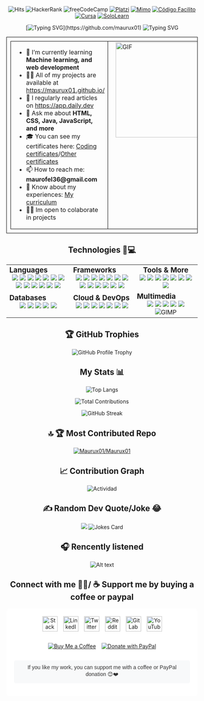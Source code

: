 <div align="center">
  
  ![Hits](https://hits.seeyoufarm.com/api/count/incr/badge.svg?url=https%3A%2F%2Fgithub.com%2FMaurux01&count_bg=%2334C09B&title_bg=%23555555&icon=github.svg&icon_color=%23EF602E&title=Viewers&edge_flat=false)
  ![HackerRank](https://img.shields.io/badge/HackerRank-00EA64?logo=hackerrank&logoColor=black)
  ![freeCodeCamp](https://img.shields.io/badge/freeCodeCamp-0A0A23?logo=freecodecamp&logoColor=white)
  [![Platzi](https://img.shields.io/badge/Platzi-98CA3F?logo=platzi&logoColor=white)](https://platzi.com)
[![Mimo](https://img.shields.io/badge/Mimo-5C3EE8?logo=mimo&logoColor=white)](https://getmimo.com)
  [![Código Facilito](https://img.shields.io/badge/Código_Facilito-0056D2?logoColor=white)](https://codigofacilito.com)
[![Cursa](https://img.shields.io/badge/Cursa-0078D7?logo=cursa&logoColor=white)](https://cursa.io)
[![SoloLearn](https://img.shields.io/badge/SoloLearn-354A5F?logo=sololearn&logoColor=white)](https://www.sololearn.com)
</div>

<div align="center">
  
  [![Typing SVG](https://readme-typing-svg.herokuapp.com?font=Fira+Code&size=24&duration=4000&color=6FC3DF&lines=Hello,+I'm+Maurux01!;I+love+coding+and+technology.;Welcome+to+my+profile!)](https://github.com/maurux01)  ![Typing SVG](https://readme-typing-svg.herokuapp.com?font=Fira+Code&size=24&duration=4000&color=6FC3DF&lines=Industrial+Enginieer;and+Jr+Software+Egninieer)
  
<div align="center">
<table style="border: 1px solid black; width: 100%; padding: 10px;">
  <tr>
    <td style="border: 1px solid black; vertical-align: top; width: 75%; padding-left: 20px;">
      <ul style="list-style-type: disc; padding-left: 20px;">
        <li> 🌱 I’m currently learning <strong>Machine learning, and web development</strong></li>
        <li> 👨‍💻 All of my projects are available at <a href="https://maurux01.github.io/">https://maurux01.github.io/</a></li>
        <li> 📝 I regularly read articles on <a href="https://daily.dev/es">https://app.daily.dev</a></li>
        <li> 💬 Ask me about <strong>HTML, CSS, Java, JavaScript, and more</strong></li>
        <li> 🎓 You can see my certificates here: <a href="https://drive.google.com/drive/folders/1Sq5hnD3T1hJmHeicdiXK0TyH4OPDFrV3">Coding certificates</a>/<a href="https://drive.google.com/drive/folders/1yW6YV73z90q1kUUwXLvQkCM7AZ8X2lTO">Other certificates</a></li>
        <li>📫 How to reach me: <strong>maurofel36@gmail.com</strong></li>
        <li>📄 Know about my experiences: <a href="https://drive.google.com/file/d/1jWo6rGPY5Gjf7cLy88XKt0zkzlYzjoPM/view?usp=drive_link">My curriculum</a></li>
        <li> 👷‍♂️ Im open to colaborate in projects</li>
      </ul>
    </td>
    <td style="border: 1px solid black; vertical-align: top; width: 25%; padding-left: 20px;">
      <img src="https://media.giphy.com/media/qgQUggAC3Pfv687qPC/giphy.gif" width="250" alt="GIF">
    </td>
  </tr>
</table>
</div>


## Technologies 🧑💻

<table align="center">
  <tr>
    <!-- Column 1 -->
    <td valign="top" width="33%"> 
      <h3 style="margin: 0"><strong>Languages</strong></h3>
      <div align="center">  
        <img src="https://img.shields.io/badge/HTML5-E34F26?style=for-the-badge&logo=html5&logoColor=white">
        <img src="https://img.shields.io/badge/JavaScript-F7DF1E?style=for-the-badge&logo=javascript&logoColor=black">
        <img src="https://img.shields.io/badge/TypeScript-3178C6?style=for-the-badge&logo=typescript&logoColor=white">
        <img src="https://img.shields.io/badge/CSS3-1572B6?style=for-the-badge&logo=css3&logoColor=white">
        <img src="https://img.shields.io/badge/Python-3776AB?style=for-the-badge&logo=python&logoColor=white">
        <img src="https://img.shields.io/badge/Rust-000000?style=for-the-badge&logo=rust&logoColor=white">
        <img src="https://img.shields.io/badge/Go-00ADD8?style=for-the-badge&logo=go&logoColor=white">
        <img src="https://img.shields.io/badge/Java-ED8B00?style=for-the-badge&logo=openjdk&logoColor=white">
        <img src="https://img.shields.io/badge/Kotlin-7F52FF?style=for-the-badge&logo=kotlin&logoColor=white">
        <img src="https://img.shields.io/badge/Dart-0175C2?style=for-the-badge&logo=dart&logoColor=white">
        <img src="https://img.shields.io/badge/C%2B%2B-00599C?style=for-the-badge&logo=c%2B%2B&logoColor=white">
        <img src="https://img.shields.io/badge/C%23-239120?style=for-the-badge&logo=c-sharp&logoColor=white">
        <img src="https://img.shields.io/badge/PHP-777BB4?style=for-the-badge&logo=php&logoColor=white">
      </div>
      <h3 style="margin: 10px 0 0 0"><strong>Databases</strong></h3>
      <div align="center">
        <img src="https://img.shields.io/badge/MySQL-4479A1?style=for-the-badge&logo=mysql&logoColor=white">
        <img src="https://img.shields.io/badge/PostgreSQL-4169E1?style=for-the-badge&logo=postgresql&logoColor=white">
        <img src="https://img.shields.io/badge/MongoDB-47A248?style=for-the-badge&logo=mongodb&logoColor=white">
        <img src="https://img.shields.io/badge/SQLite-003B57?style=for-the-badge&logo=sqlite&logoColor=white">
        <img src="https://img.shields.io/badge/Firebase-FFCA28?style=for-the-badge&logo=firebase&logoColor=black">
      </div>
    </td>
    <!-- Column 2 -->
    <td valign="top" width="33%">
      <h3 style="margin: 0"><strong>Frameworks</strong></h3>
      <div align="center">
        <img src="https://img.shields.io/badge/React-61DAFB?style=for-the-badge&logo=react&logoColor=black">
        <img src="https://img.shields.io/badge/Node.js-339933?style=for-the-badge&logo=nodedotjs&logoColor=white">
        <img src="https://img.shields.io/badge/Django-092E20?style=for-the-badge&logo=django&logoColor=white">
        <img src="https://img.shields.io/badge/Vue.js-4FC08D?style=for-the-badge&logo=vuedotjs&logoColor=white">
        <img src="https://img.shields.io/badge/Spring-6DB33F?style=for-the-badge&logo=spring&logoColor=white">
        <img src="https://img.shields.io/badge/Laravel-FF2D20?style=for-the-badge&logo=laravel&logoColor=white">
        <img src="https://img.shields.io/badge/Angular-DD0031?style=for-the-badge&logo=angular&logoColor=white">
        <img src="https://img.shields.io/badge/.NET-512BD4?style=for-the-badge&logo=dotnet&logoColor=white">
        <img src="https://img.shields.io/badge/Express.js-000000?style=for-the-badge&logo=express&logoColor=white">
        <img src="https://img.shields.io/badge/Flask-000000?style=for-the-badge&logo=flask&logoColor=white">
        <img src="https://img.shields.io/badge/React_Native-61DAFB?style=for-the-badge&logo=react&logoColor=black">
        <img src="https://img.shields.io/badge/Flutter-02569B?style=for-the-badge&logo=flutter&logoColor=white">
        <img src="https://img.shields.io/badge/Svelte-FF3E00?style=for-the-badge&logo=svelte&logoColor=white">
      </div>
      <h3 style="margin: 10px 0 0 0"><strong>Cloud & DevOps</strong></h3>
      <div align="center">
        <img src="https://img.shields.io/badge/AWS-232F3E?style=for-the-badge&logo=amazon-aws&logoColor=white">
        <img src="https://img.shields.io/badge/Google_Cloud-4285F4?style=for-the-badge&logo=google-cloud&logoColor=white">
        <img src="https://img.shields.io/badge/Azure-0089D6?style=for-the-badge&logo=microsoft-azure&logoColor=white">
        <img src="https://img.shields.io/badge/Vercel-000000?style=for-the-badge&logo=vercel&logoColor=white">
        <img src="https://img.shields.io/badge/Netlify-00C7B7?style=for-the-badge&logo=netlify&logoColor=white">
        <img src="https://img.shields.io/badge/Docker-2496ED?style=for-the-badge&logo=docker&logoColor=white">
        <img src="https://img.shields.io/badge/GitHub_Actions-2088FF?style=for-the-badge&logo=github-actions&logoColor=white">
      </div>
    </td>
    <!-- Column 3 -->
    <td valign="top" width="33%">
      <div align="center">
          <h3 style="margin: 0"><strong>Tools & More</strong></h3>
        <img src="https://img.shields.io/badge/Git-F05032?style=for-the-badge&logo=git&logoColor=white">
        <img src="https://img.shields.io/badge/VS_Code-007ACC?style=for-the-badge&logo=visual-studio-code&logoColor=white">
        <img src="https://img.shields.io/badge/Postman-FF6C37?style=for-the-badge&logo=postman&logoColor=white">
        <img src="https://img.shields.io/badge/Jenkins-D24939?style=for-the-badge&logo=jenkins&logoColor=white">
        <img src="https://img.shields.io/badge/Notion-000000?style=for-the-badge&logo=notion&logoColor=white">
        <img src="https://img.shields.io/badge/Webpack-8DD6F9?style=for-the-badge&logo=webpack&logoColor=black">
        <img src="https://img.shields.io/badge/Bash-4EAA25?style=for-the-badge&logo=gnu-bash&logoColor=white">
        <img src="https://img.shields.io/badge/PowerShell-5391FE?style=for-the-badge&logo=powershell&logoColor=white">
      </div>
      <h3 style="margin: 10px 0 0 0"><strong>Multimedia</strong></h3>
      <div align="center">
        <img src="https://img.shields.io/badge/Blender-F5792A?style=for-the-badge&logo=blender&logoColor=white">
        <img src="https://img.shields.io/badge/Figma-F24E1E?style=for-the-badge&logo=figma&logoColor=white">
        <img src="https://img.shields.io/badge/Inkscape-000000?style=for-the-badge&logo=inkscape&logoColor=white">
        <img src="https://img.shields.io/badge/OBS_Studio-302E31?style=for-the-badge&logo=obs-studio&logoColor=white">
        <img src="https://img.shields.io/badge/Audacity-0000CC?style=for-the-badge&logo=audacity&logoColor=white">
        <img src="https://img.shields.io/badge/GIMP-5C5543?style=for-the-badge&logo=gimp&logoColor=white" alt="GIMP">
      </div>
    </td>
  </tr>
</table>  

## 🏆 GitHub Trophies
<div align="center">

![GitHub Profile Trophy](https://github-profile-trophy.vercel.app/?username=maurux01&theme=radical)
</div>


## My Stats 📊
<div align="center">

![Top Langs](https://github-readme-stats.vercel.app/api/top-langs/?username=maurux01&layout=compact&theme=tokyonight&hide_border=true)

![Total Contributions](https://github-readme-stats.vercel.app/api?username=maurux01&count_private=true&show_icons=true&theme=tokyonight)

![GitHub Streak](https://github-readme-streak-stats.herokuapp.com/?user=maurux01&theme=tokyonight&hide_border=true)

</div>





## 🔝 🏆 Most Contributed Repo 

<div align="center">
  
[![Maurux01/Maurux01](https://github-readme-stats.vercel.app/api/pin/?username=Maurux01&repo=Maurux01&theme=radical)](https://github.com/Maurux01/Maurux01)
</div>

## 📈 Contribution Graph 
<div>
  
![Actividad](https://github-readme-activity-graph.vercel.app/graph?username=maurux01&theme=react-dark)
</div>


 ## ✍️ Random Dev Quote/Joke 😂
<div align="center">
 
![](https://quotes-github-readme.vercel.app/api?type=horizontal&theme=tokyonight) ![Jokes Card](https://readme-jokes.vercel.app/api?theme=tokyonight)
</div>


 ## 🎧 Rencently listened

![Alt text](https://spotify-recently-played-readme.vercel.app/api?user=31vfyogxf5yityzuk53epew2fiui)




## Connect with me 🤝🏻/ ☕ Support me by buying a coffee or paypal
<div style="display: flex; flex-direction: column; align-items: center; background-color: white; padding: 20px; border-radius: 10px;">
  
  <!-- Social Icons -->
  <div style="display: flex; flex-wrap: wrap; gap: 15px; justify-content: center; padding-bottom: 15px;">
    <a href="https://stackoverflow.com/users/28065944/mauro-infante" target="_blank">
      <img src="https://img.icons8.com/fluency/48/stackoverflow.png" alt="Stack Overflow" style="width: 40px; height: 40px; transition: transform 0.2s;" onmouseover="this.style.transform='scale(1.2)'" onmouseout="this.style.transform='scale(1)'">
    </a>
    <a href="https://linkedin.com/in/infmauro" target="_blank">
      <img src="https://img.icons8.com/fluency/48/linkedin.png" alt="LinkedIn" style="width: 40px; height: 40px; transition: transform 0.2s;" onmouseover="this.style.transform='scale(1.2)'" onmouseout="this.style.transform='scale(1)'">
    </a>
    <a href="https://twitter.com/maufel2" target="_blank">
      <img src="https://img.icons8.com/fluency/48/twitterx.png" alt="Twitter" style="width: 40px; height: 40px; transition: transform 0.2s;" onmouseover="this.style.transform='scale(1.2)'" onmouseout="this.style.transform='scale(1)'">
    </a>
    <a href="https://www.reddit.com/user/maxinff/" target="_blank">
      <img src="https://img.icons8.com/fluency/48/reddit.png" alt="Reddit" style="width: 40px; height: 40px; transition: transform 0.2s;" onmouseover="this.style.transform='scale(1.2)'" onmouseout="this.style.transform='scale(1)'">
    </a>
    <a href="https://gitlab.com/Maurux01" target="_blank">
<img src="https://img.icons8.com/color/48/gitlab.png" alt="GitLab" style="width: 40px; height: 40px; transition: transform 0.2s;" onmouseover="this.style.transform='scale(1.2)'" onmouseout="this.style.transform='scale(1)'">

   </a>
    <a href="https://www.youtube.com/@maurux01" target="_blank">
      <img src="https://img.icons8.com/fluency/48/youtube-play.png" alt="YouTube" style="width: 40px; height: 40px; transition: transform 0.2s;" onmouseover="this.style.transform='scale(1.2)'" onmouseout="this.style.transform='scale(1)'">
    </a>
  </div>

  <!-- Donation Buttons -->
  <div style="display: flex; flex-wrap: wrap; gap: 15px; justify-content: center; padding: 15px;">
    <a href="https://buymeacoffee.com/maurofel36e">
      <img src="https://img.shields.io/badge/Support-Buy%20Me%20a%20Coffee-FFDD00?style=for-the-badge&logo=buymeacoffee&logoColor=black" alt="Buy Me a Coffee">
    </a>
    <a href="https://www.paypal.com/donate/?hosted_button_id=HRZTRQ4J2S3HN">
      <img src="https://img.shields.io/badge/Donate-PayPal-00457C?style=for-the-badge&logo=paypal&logoColor=white" alt="Donate with PayPal">
    </a>
  </div>

  <!-- Support Message -->
  <p style="color: #333; font-family: Arial, sans-serif; font-size: 14px; text-align: center; background: #f8f9fa; padding: 10px; border-radius: 5px; width: fit-content;">
    If you like my work, you can support me with a coffee or PayPal donation 😊❤️
  </p>

</div>
